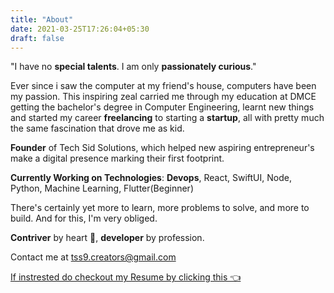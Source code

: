 ```yaml
---
title: "About"
date: 2021-03-25T17:26:04+05:30
draft: false
---
```


"I have no **special talents**. I am only **passionately curious**."

Ever since i saw the computer at my friend's house, computers have been my passion. This inspiring zeal carried me through my education at DMCE getting the bachelor's degree in Computer Engineering, learnt new things and started my career **freelancing** to starting a **startup**, all with pretty much the same fascination that drove me as kid.

**Founder** of Tech Sid Solutions, which helped new aspiring entrepreneur's make a digital presence marking their first footprint.

**Currently Working on Technologies**: **Devops**, React, SwiftUI, Node, Python, Machine Learning, Flutter(Beginner)

There's certainly yet more to learn, more problems to solve, and more to build. And for this, I'm very obliged.


**Contriver** by heart 💚, **developer** by profession. 

Contact me at tss9.creators@gmail.com 

[If instrested do checkout my Resume by clicking this 👈](https://drive.google.com/file/d/1Ps6nlEJ6nufSENFCgZAdekFErOPUUH92/view)